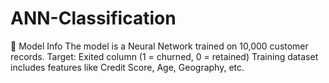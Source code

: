 # ANN-Classification
🎯 Model Info The model is a Neural Network trained on 10,000 customer records.  Target: Exited column (1 = churned, 0 = retained)  Training dataset includes features like Credit Score, Age, Geography, etc.

